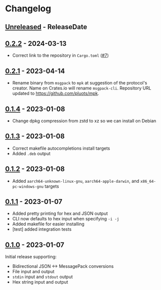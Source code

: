 # Changelog

<!-- next-header -->

## [Unreleased] - ReleaseDate



## [0.2.2] - 2024-03-13

- Correct link to the repository in `Cargo.toml`
  ([#7](https://github.com/pluots/mpk/pull/7))


## [0.2.1] - 2023-04-14

- Rename binary from `msgpack` to `mpk` at suggestion of the protocol's creator.
  Name on Crates.io will rename `msgpack-cli`. Repository URL updated to
  <https://github.com/pluots/mpk>.

## [0.1.4] - 2023-01-08

- Change dpkg compression from zstd to xz so we can install on Debian

## [0.1.3] - 2023-01-08

- Correct makefile autocompletions install targets
- Added `.deb` output

## [0.1.2] - 2023-01-08

- Added `aarch64-unknown-linux-gnu`, `aarch64-apple-darwin`, and
  `x86_64-pc-windows-gnu` targets


## [0.1.1] - 2023-01-07

- Added pretty printing for hex and JSON output
- CLI now defaults to hex input when specifying `-i -j`
- Added makefile for easier installing
- [test] added integration tests


## [0.1.0] - 2023-01-07

Initial release supporting:

- Bidirectional JSON <-> MessagePack conversions
- File input and output
- `stdin` input and `stdout` output
- Hex string input and output


<!-- next-url -->
[Unreleased]: https://github.com/pluots/msgpack-cli/compare/v0.2.2...HEAD
[0.2.2]: https://github.com/pluots/msgpack-cli/compare/v0.2.1...v0.2.2
[0.2.1]: https://github.com/pluots/mpk/compare/v0.1.4...v0.2.1
[0.1.4]: https://github.com/pluots/mpk/compare/v0.1.3...v0.1.4
[0.1.3]: https://github.com/pluots/mpk/compare/v0.1.2...v0.1.3
[0.1.2]: https://github.com/pluots/mpk/compare/v0.1.1...v0.1.2
[0.1.1]: https://github.com/pluots/mpk/compare/v0.1.0...v0.1.1
[0.1.0]: https://github.com/pluots/mpk/compare/3fb7ec2a...v0.1.0
